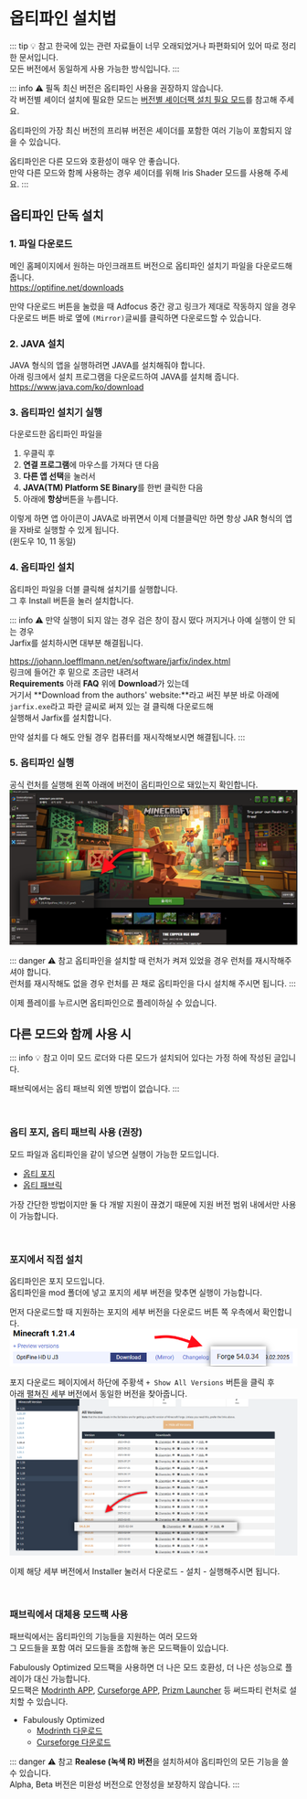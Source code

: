 # 옵티파인 설치법

::: tip 💡 참고
한국에 있는 관련 자료들이 너무 오래되었거나 파편화되어 있어 따로 정리한 문서입니다.  
모든 버전에서 동일하게 사용 가능한 방식입니다.
:::

::: info ⚠️ 필독
최신 버전은 옵티파인 사용을 권장하지 않습니다.  
각 버전별 셰이더 설치에 필요한 모드는 [버전별 셰이더팩 설치 필요 모드](/java/what_shader_mod/what_shader_mod.md)를 참고해 주세요.

옵티파인의 가장 최신 버전의 프리뷰 버전은 셰이더를 포함한 여러 기능이 포함되지 않을 수 있습니다.

옵티파인은 다른 모드와 호환성이 매우 안 좋습니다.  
만약 다른 모드와 함께 사용하는 경우 셰이더를 위해 Iris Shader 모드를 사용해 주세요.
:::

## 옵티파인 단독 설치

### 1. 파일 다운로드
메인 홈페이지에서 원하는 마인크래프트 버전으로 옵티파인 설치기 파일을 다운로드해 줍니다.  
https://optifine.net/downloads

만약 다운로드 버튼을 눌렀을 때 Adfocus 중간 광고 링크가 제대로 작동하지 않을 경우  
다운로드 버튼 바로 옆에 `(Mirror)`글씨를 클릭하면 다운로드할 수 있습니다. 

### 2. JAVA 설치
JAVA 형식의 앱을 실행하려면 JAVA를 설치해줘야 합니다.  
아래 링크에서 설치 프로그램을 다운로드하여 JAVA를 설치해 줍니다.
https://www.java.com/ko/download

### 3. 옵티파인 설치기 실행
다운로드한 옵티파인 파일을
1. 우클릭 후
2. **연결 프로그램**에 마우스를 가져다 댄 다음
3. **다른 앱 선택**을 눌러서
4. **JAVA(TM) Platform SE Binary**를 한번 클릭한 다음
5. 아래에 **항상**버튼을 누릅니다.

이렇게 하면 앱 아이콘이 JAVA로 바뀌면서 이제 더블클릭만 하면 항상 JAR 형식의 앱을 자바로 실행할 수 있게 됩니다.  
(윈도우 10, 11 동일)

### 4. 옵티파인 설치
옵티파인 파일을 더블 클릭해 설치기를 실행합니다.  
그 후 Install 버튼을 눌러 설치합니다.  

::: info ⚠️ 만약 실행이 되지 않는 경우
검은 창이 잠시 떴다 꺼지거나 아예 실행이 안 되는 경우  
Jarfix를 설치하시면 대부분 해결됩니다.   

https://johann.loefflmann.net/en/software/jarfix/index.html  
링크에 들어간 후 밑으로 조금만 내려서  
**Requirements** 아래 **FAQ** 위에 **Download**가 있는데  
거기서 **Download from the authors' website:**라고 써진 부분 바로 아래에  
`jarfix.exe`라고 파란 글씨로 써져 있는 걸 클릭해 다운로드해  
실행해서 Jarfix를 설치합니다.  

만약 설치를 다 해도 안될 경우 컴퓨터를 재시작해보시면 해결됩니다.
:::

### 5. 옵티파인 실행
공식 런처를 실행해 왼쪽 아래에 버전이 옵티파인으로 돼있는지 확인합니다.  
![](src.png)

::: danger ⚠️ 참고
옵티파인을 설치할 때 런처가 켜져 있었을 경우 런처를 재시작해주셔야 합니다.  
런처를 재시작해도 없을 경우 런처를 끈 채로 옵티파인을 다시 설치해 주시면 됩니다.
:::

이제 플레이를 누르시면 옵티파인으로 플레이하실 수 있습니다.

## 다른 모드와 함께 사용 시

::: info 💡 참고
이미 모드 로더와 다른 모드가 설치되어 있다는 가정 하에 작성된 글입니다.  

패브릭에서는 옵티 패브릭 외엔 방법이 없습니다.
:::

<br>

### 옵티 포지, 옵티 패브릭 사용 (권장)
모드 파일과 옵티파인을 같이 넣으면 실행이 가능한 모드입니다.
- [옵티 포지](https://www.curseforge.com/minecraft/mc-mods/optiforge/files/all?page=1&pageSize=20&showAlphaFiles=show)
- [옵티 패브릭](https://www.curseforge.com/minecraft/mc-mods/optifabric/files/all?page=1&pageSize=20&showAlphaFiles=show)

가장 간단한 방법이지만 둘 다 개발 지원이 끊겼기 때문에 지원 버전 범위 내에서만 사용이 가능합니다.  

<br>

### 포지에서 직접 설치
옵티파인은 포지 모드입니다.  
옵티파인을 mod 폴더에 넣고 포지의 세부 버전을 맞추면 실행이 가능합니다.  

먼저 다운로드할 때 지원하는 포지의 세부 버전을 다운로드 버튼 쪽 우측에서 확인합니다.  
![alt text](forge1.png)

포지 다운로드 페이지에서 하단에 주황색 `+ Show All Versions` 버튼을 클릭 후  
아래 펼쳐진 세부 버전에서 동일한 버전을 찾아줍니다.  
![alt text](forge2.png)  

이제 해당 세부 버전에서 Installer 눌러서 다운로드 - 설치 - 실행해주시면 됩니다.

<br>

### 패브릭에서 대체용 모드팩 사용

패브릭에서는 옵티파인의 기능들을 지원하는 여러 모드와  
그 모드들을 포함 여러 모드들을 조합해 놓은 모드팩들이 있습니다.

Fabulously Optimized 모드팩을 사용하면 더 나은 모드 호환성, 더 나은 성능으로 플레이가 대신 가능합니다.  
모드팩은
[Modrinth APP](https://modrinth.com/app),
[Curseforge APP](https://www.curseforge.com/download/app),
[Prizm Launcher](https://prismlauncher.org/)
등 써드파티 런처로 설치할 수 있습니다.

- Fabulously Optimized
  - [Modrinth 다운로드](https://modrinth.com/modpack/fabulously-optimized/versions)
  - [Curseforge 다운로드](https://www.curseforge.com/minecraft/modpacks/fabulously-optimized/files/all?page=1&pageSize=20&showAlphaFiles=show)

::: danger ⚠️ 참고
**Realese (녹색 R) 버전**을 설치하셔야 옵티파인의 모든 기능을 쓸 수 있습니다.  
Alpha, Beta 버전은 미완성 버전으로 안정성을 보장하지 않습니다.
:::